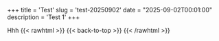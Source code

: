 +++
title = 'Test'
slug = 'test-20250902'
date = "2025-09-02T00:01:00"
description = 'Test 1'
+++

Hhh
{{< rawhtml >}}
{{< back-to-top >}}
{{< /rawhtml >}}

